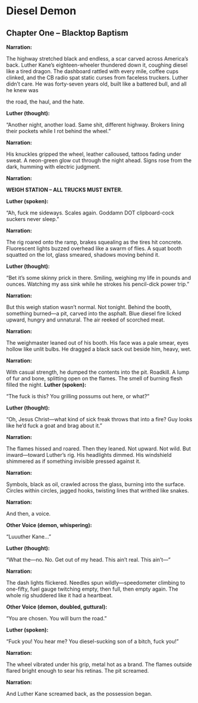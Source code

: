 # **Diesel Demon**

## **Chapter One – Blacktop Baptism**

**Narration:**

The highway stretched black and endless, a scar carved across America’s back. Luther Kane’s eighteen-wheeler thundered down it, coughing diesel like a tired dragon. The dashboard rattled with every mile, coffee cups clinked, and the CB radio spat static curses from faceless truckers. Luther didn’t care. He was forty-seven years old, built like a battered bull, and all he knew was

the road, the haul, and the hate.

**Luther (thought):**

“Another night, another load. Same shit, different highway. Brokers lining their pockets while I rot behind the wheel.”

**Narration:**

His knuckles gripped the wheel, leather calloused, tattoos fading under sweat. A neon-green glow cut through the night ahead. Signs rose from the dark, humming with electric judgment.

**Narration:**

**WEIGH STATION – ALL TRUCKS MUST ENTER.**

**Luther (spoken):**

“Ah, fuck me sideways. Scales again. Goddamn DOT clipboard-cock suckers never sleep.”

**Narration:**

The rig roared onto the ramp, brakes squealing as the tires hit concrete. Fluorescent lights buzzed overhead like a swarm of flies. A squat booth squatted on the lot, glass smeared, shadows moving behind it.

**Luther (thought):**

“Bet it’s some skinny prick in there. Smiling, weighing my life in pounds and ounces. Watching my ass sink while he strokes his pencil-dick power trip.”

**Narration:**

But this weigh station wasn’t normal. Not tonight. Behind the booth, something burned—a pit, carved into the asphalt. Blue diesel fire licked upward, hungry and unnatural. The air reeked of scorched meat.

**Narration:**

The weighmaster leaned out of his booth. His face was a pale smear, eyes hollow like unlit bulbs. He dragged a black sack out beside him, heavy, wet.

**Narration:**

With casual strength, he dumped the contents into the pit. Roadkill. A lump of fur and bone, splitting open on the flames. The smell of burning flesh filled the night.
**Luther (spoken):**

“The fuck is this? You grilling possums out here, or what?”

**Luther (thought):**

“Oh, Jesus Christ—what kind of sick freak throws that into a fire? Guy looks like he’d fuck a goat and brag about it.”

**Narration:**

The flames hissed and roared. Then they leaned. Not upward. Not wild. But inward—toward Luther’s rig. His headlights dimmed. His windshield shimmered as if something invisible pressed against it.

**Narration:**

Symbols, black as oil, crawled across the glass, burning into the surface. Circles within circles, jagged hooks, twisting lines that writhed like snakes.

**Narration:**

And then, a voice.

**Other Voice (demon, whispering):**

“Luuuther Kane…”

**Luther (thought):**

“What the—no. No. Get out of my head. This ain’t real. This ain’t—”

**Narration:**

The dash lights flickered. Needles spun wildly—speedometer climbing to one-fifty, fuel gauge twitching empty, then full, then empty again. The whole rig shuddered like it had a heartbeat.

**Other Voice (demon, doubled, guttural):**

“You are chosen. You will burn the road.”

**Luther (spoken):**

“Fuck you\! You hear me? You diesel-sucking son of a bitch, fuck you\!”

**Narration:**

The wheel vibrated under his grip, metal hot as a brand. The flames outside flared bright enough to sear his retinas. The pit screamed.

**Narration:**

And Luther Kane screamed back, as the possession began.
